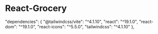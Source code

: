 # React-Grocery
 "dependencies": {     "@tailwindcss/vite": "^4.1.10",     "react": "^19.1.0",     "react-dom": "^19.1.0",     "react-icons": "^5.5.0",     "tailwindcss": "^4.1.10"   },
